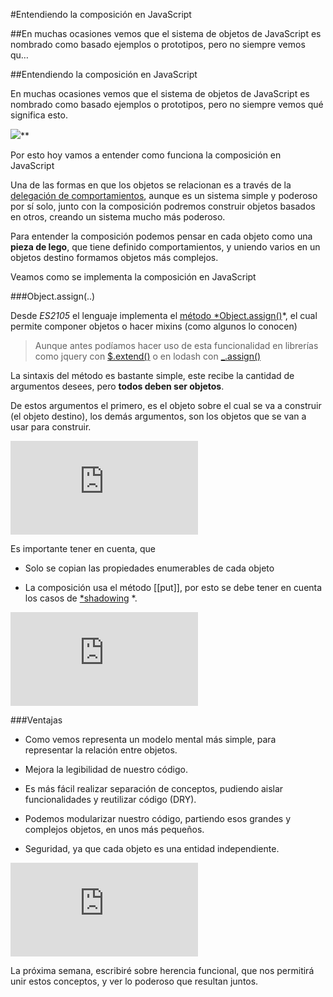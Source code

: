 
#Entendiendo la composición en JavaScript

##En muchas ocasiones vemos que el sistema de objetos de JavaScript es nombrado como basado ejemplos o prototipos, pero no siempre vemos qu…

##Entendiendo la composición en JavaScript

En muchas ocasiones vemos que el sistema de objetos de JavaScript es nombrado como basado ejemplos o prototipos, pero no siempre vemos qué significa esto.

![](https://medium2.global.ssl.fastly.net/max/2048/1*ylQwdExgZccdEI0ooJN4yw.png)**

Por esto hoy vamos a entender como funciona la composición en JavaScript

Una de las formas en que los objetos se relacionan es a través de la [delegación de comportamientos](https://medium.com/@yeion7/entendiendo-la-delegaci%C3%B3n-en-javascript-8d99e3bc3826#.wwu3fnl0y), aunque es un sistema simple y poderoso por sí solo, junto con la composición podremos construir objetos basados en otros, creando un sistema mucho más poderoso.

Para entender la composición podemos pensar en cada objeto como una **pieza de lego**, que tiene definido comportamientos, y uniendo varios en un objetos destino formamos objetos más complejos.

Veamos como se implementa la composición en JavaScript

###Object.assign(..)

Desde *ES2105* el lenguaje implementa el [método *Object.assign()](https://developer.mozilla.org/es/docs/Web/JavaScript/Referencia/Objetos_globales/Object/assign)*, el cual permite componer objetos o hacer mixins (como algunos lo conocen)
> Aunque antes podíamos hacer uso de esta funcionalidad en librerías como jquery con [$.extend()](https://api.jquery.com/jquery.extend/) o en lodash con [_.assign()](https://lodash.com/docs#assign)

La sintaxis del método es bastante simple, este recibe la cantidad de argumentos desees, pero **todos deben ser objetos**.

De estos argumentos el primero, es el objeto sobre el cual se va a construir (el objeto destino), los demás argumentos, son los objetos que se van a usar para construir.

<iframe src="https://medium.com/media/3e9e4561be8de43e8a672a6d73fbc799" frameborder=0></iframe>

Es importante tener en cuenta, que

* Solo se copian las propiedades enumerables de cada objeto

* La composición usa el método [[put]], por esto se debe tener en cuenta los casos de [*shadowing](https://medium.com/@yeion7/propiedades-internas-en-javascript-717057026516) *.

<iframe src="https://medium.com/media/108e2bb7eb12e3692e40d58653cc42fa" frameborder=0></iframe>

###Ventajas

* Como vemos representa un modelo mental más simple, para representar la relación entre objetos.

* Mejora la legibilidad de nuestro código.

* Es más fácil realizar separación de conceptos, pudiendo aislar funcionalidades y reutilizar código (DRY).

* Podemos modularizar nuestro código, partiendo esos grandes y complejos objetos, en unos más pequeños.

* Seguridad, ya que cada objeto es una entidad independiente.

<iframe src="https://medium.com/media/073540706bc03f8ed7045546154c410a" frameborder=0></iframe>

La próxima semana, escribiré sobre herencia funcional, que nos permitirá unir estos conceptos, y ver lo poderoso que resultan juntos.

 

 

